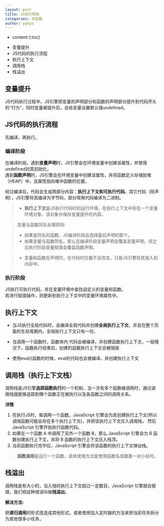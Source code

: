 ```yaml
---
layout: post
title: JS执行机制
categories: 浏览器
author: yanys
---  
```


* content
{:toc}

- 变量提升
- JS代码的执行流程
- 执行上下文
- 调用栈
- 栈溢出





## 变量提升
JS代码执行过程中，JS引擎把变量的声明部分和函数的声明部分提升到代码开头的“行为”，同时变量被提升后，会给变量设置默认值undefined。
## JS代码的执行流程
先编译，再执行。
### 编译阶段
在编译阶段，遇到**变量声明**时，JS引擎会在环境变量中创建该属性，并使用undefined对其初始化，  
 遇到**函数声明**时，JS引擎会在环境变量中创建该属性，并将函数定义存储到堆（HEAP）中，且属性指向堆中函数的位置。  

经过编译后，代码会生成两部分内容：**执行上下文和可执行代码**。其它代码（除声明），JS引擎将其编译为字节码，部分常用代码编译为二进制。    


> - **执行上下文**是JS执行代码时的运行环境，在执行上下文中存在一个变量环境对象，该对象中保存变量提升的内容。  


> 变量与函数同名处理原则: 
>
> - 如果是同名的函数，JS编译阶段会选择最后声明的那个。
> - 如果变量与函数同名，那么在编译阶段变量声明会覆盖变量声明，但之后执行阶段变量赋值会覆盖函数声明。



> - 变量和函数在声明时，在代码的位置不会改变，只是JS引擎将其放入到内存中。



### 执行阶段
JS执行可执行代码，并在变量环境中查找自定义的变量和函数。  
若进行赋值操作，则更新到执行上下文中的变量环境属性中。

## 执行上下文
- 当JS执行全局代码时，会编译全局代码并创建**全局执行上下文**，并且在整个页面的生存周期内，全局执行上下文只有一份。

- 当调用一个函数时，函数体内 代码会被编译，并创建函数执行上下文，一般情况下，函数执行结束后，创建的函数执行上下文会被销毁

- 使用eval()函数的时候，eval的代码也会被编译，并创建执行上下文

## 调用栈（执行上下文栈）
调用栈是JS引擎**追踪函数执行**的一个机制，当一次有多个函数被调用时，通过调用栈就能够追踪到哪个函数正在被执行以及各函数之间的调用关系。

**详情**
1. 在执行JS时，每调用一个函数，JavaScript 引擎会为其创建执行上下文(所以调用函数可能会存在多个执行上下文)，并把该执行上下文压入调用栈， 然后 JavaScript 引擎开始执行函数代码。
1. 如果在一个函数 A 中调用了另外一个函数 B，那么 JavaScript 引擎会为 B 函数创建执行上下文，并将 B 函数的执行上下文压入栈顶。
1. 当前函数执行完毕后，JavaScript 引擎会将该函数的执行上下文弹出栈。     



> **函数调用**是运行一个函数，具体使用方式是使用函数名成跟着一对小括号。

## 栈溢出
调用栈是有大小的，当入栈的执行上下文超过一定数目，JavaScript 引擎就会报错，我们把这种错误叫做**栈溢出**。

**解决方法:** 

把**递归调用**的形式改造成其他形式，或者使用加入定时器的方法来把当前任务拆分为其他很多小任务。